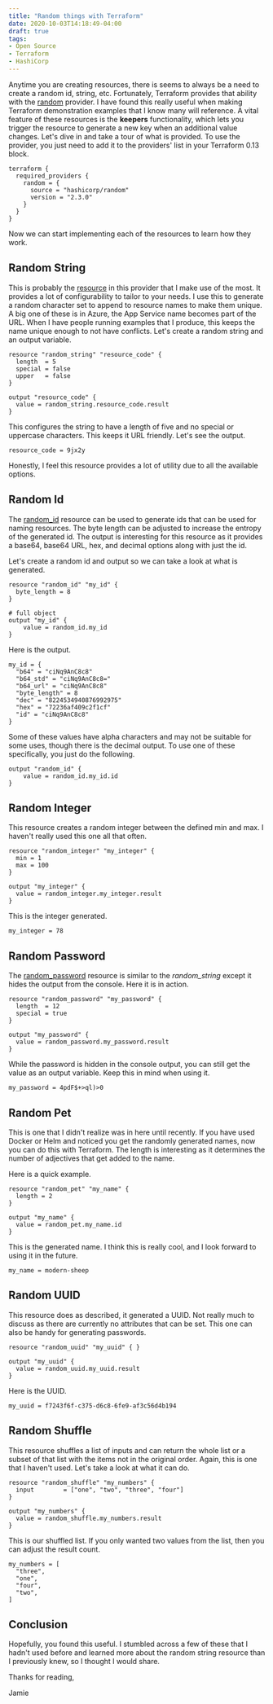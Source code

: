 ```yaml
---
title: "Random things with Terraform"
date: 2020-10-03T14:18:49-04:00
draft: true
tags:
- Open Source
- Terraform
- HashiCorp
---
```


Anytime you are creating resources, there is seems to always be a need to create a random id, string, etc. Fortunately, Terraform provides that ability with the [random](https://registry.terraform.io/providers/hashicorp/random/latest) provider. I have found this really useful when making Terraform demonstration examples that I know many will reference. A vital feature of these resources is the **keepers** functionality, which lets you trigger the resource to generate a new key when an additional value changes. Let's dive in and take a tour of what is provided. To use the provider, you just need to add it to the providers' list in your Terraform 0.13 block.

```HCL
terraform {
  required_providers {
    random = {
      source = "hashicorp/random"
      version = "2.3.0"
    }
  }
}
```

Now we can start implementing each of the resources to learn how they work.

## Random String

This is probably the [resource](https://registry.terraform.io/providers/hashicorp/random/latest/docs/resources/string) in this provider that I make use of the most. It provides a lot of configurability to tailor to your needs. I use this to generate a random character set to append to resource names to make them unique. A big one of these is in Azure, the App Service name becomes part of the URL. When I have people running examples that I produce, this keeps the name unique enough to not have conflicts. Let's create a random string and an output variable.

```HCL
resource "random_string" "resource_code" {
  length  = 5
  special = false
  upper   = false
}

output "resource_code" {
  value = random_string.resource_code.result
}
```

This configures the string to have a length of five and no special or uppercase characters. This keeps it URL friendly. Let's see the output.

```HCL
resource_code = 9jx2y
``` 

Honestly, I feel this resource provides a lot of utility due to all the available options.

## Random Id

The [random_id](https://registry.terraform.io/providers/hashicorp/random/latest/docs/resources/id) resource can be used to generate ids that can be used for naming resources. The byte length can be adjusted to increase the entropy of the generated id. The output is interesting for this resource as it provides a base64, base64 URL, hex, and decimal options along with just the id. 

Let's create a random id and output so we can take a look at what is generated.

```HCL
resource "random_id" "my_id" {
  byte_length = 8
}

# full object
output "my_id" {
    value = random_id.my_id
}
```

Here is the output.

```HCL
my_id = {
  "b64" = "ciNq9AnC8c8"
  "b64_std" = "ciNq9AnC8c8="
  "b64_url" = "ciNq9AnC8c8"
  "byte_length" = 8
  "dec" = "8224534940876992975"
  "hex" = "72236af409c2f1cf"
  "id" = "ciNq9AnC8c8"
}
```

Some of these values have alpha characters and may not be suitable for some uses, though there is the decimal output. To use one of these specifically, you just do the following.

```HCL
output "random_id" {
    value = random_id.my_id.id
}
```

## Random Integer

This resource creates a random integer between the defined min and max. I haven't really used this one all that often.

```HCL
resource "random_integer" "my_integer" {
  min = 1
  max = 100
}

output "my_integer" {
  value = random_integer.my_integer.result
}
```

This is the integer generated.

```HCL
my_integer = 78
```

## Random Password

The [random_password](https://registry.terraform.io/providers/hashicorp/random/latest/docs/resources/password) resource is similar to the *random_string* except it hides the output from the console. Here it is in action.

```HCL
resource "random_password" "my_password" {
  length  = 12
  special = true
}

output "my_password" {
  value = random_password.my_password.result
}
```

While the password is hidden in the console output, you can still get the value as an output variable. Keep this in mind when using it.

```HCL
my_password = 4pdF$+>ql)>0
```

## Random Pet

This is one that I didn't realize was in here until recently. If you have used Docker or Helm and noticed you get the randomly generated names, now you can do this with Terraform. The length is interesting as it determines the number of adjectives that get added to the name.

Here is a quick example.

```HCL
resource "random_pet" "my_name" {
  length = 2
}

output "my_name" {
  value = random_pet.my_name.id
}
```

This is the generated name. I think this is really cool, and I look forward to using it in the future.

```HCL
my_name = modern-sheep
```

## Random UUID

This resource does as described, it generated a UUID. Not really much to discuss as there are currently no attributes that can be set. This one can also be handy for generating passwords.

```HCL
resource "random_uuid" "my_uuid" { }

output "my_uuid" {
  value = random_uuid.my_uuid.result
}
```

Here is the UUID.

```HCL
my_uuid = f7243f6f-c375-d6c8-6fe9-af3c56d4b194
```

## Random Shuffle

This resource shuffles a list of inputs and can return the whole list or a subset of that list with the items not in the original order. Again, this is one that I haven't used. Let's take a look at what it can do.

```HCL
resource "random_shuffle" "my_numbers" {
  input        = ["one", "two", "three", "four"]
}

output "my_numbers" {
  value = random_shuffle.my_numbers.result
}
```

This is our shuffled list. If you only wanted two values from the list, then you can adjust the result count.

```HCL
my_numbers = [
  "three",
  "one",
  "four",
  "two",
]
```

## Conclusion

Hopefully, you found this useful. I stumbled across a few of these that I hadn't used before and learned more about the random string resource than I previously knew, so I thought I would share.

Thanks for reading,

Jamie
